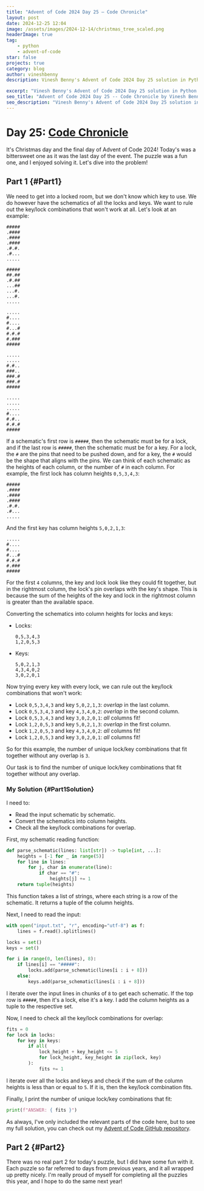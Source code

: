 ```yaml
---
title: "Advent of Code 2024 Day 25 – Code Chronicle"
layout: post
date: 2024-12-25 12:04
image: /assets/images/2024-12-14/christmas_tree_scaled.png
headerImage: true
tag:
    - python
    - advent-of-code
star: false
projects: true
category: blog
author: vineshbenny
description: Vinesh Benny's Advent of Code 2024 Day 25 solution in Python.

excerpt: "Vinesh Benny's Advent of Code 2024 Day 25 solution in Python."
seo_title: "Advent of Code 2024 Day 25 -- Code Chronicle by Vinesh Benny"
seo_description: "Vinesh Benny's Advent of Code 2024 Day 25 solution in Python."
---
```


# Day 25: [Code Chronicle](https://adventofcode.com/2024/day/25)

It's Christmas day and the final day of Advent of Code 2024! Today's was a
bittersweet one as it was the last day of the event. The puzzle was a fun one,
and I enjoyed solving it. Let's dive into the problem!

## Part 1 {#Part1}

We need to get into a locked room, but we don't know which key to use. We do
however have the schematics of all the locks and keys. We want to rule out the
key/lock combinations that won't work at all. Let's look at an example:

```
#####
.####
.####
.####
.#.#.
.#...
.....

#####
##.##
.#.##
...##
...#.
...#.
.....

.....
#....
#....
#...#
#.#.#
#.###
#####

.....
.....
#.#..
###..
###.#
###.#
#####

.....
.....
.....
#....
#.#..
#.#.#
#####
```

If a schematic's first row is `#####`, then the schematic must be for a lock,
and if the last row is `#####`, then the schematic must be for a key. For a
lock, the `#` are the pins that need to be pushed down, and for a key, the `#`
would be the shape that aligns with the pins. We can think of each schematic as
the heights of each column, or the number of `#` in each column. For example,
the first lock has column heights `0,5,3,4,3`:

```
#####
.####
.####
.####
.#.#.
.#...
.....
```

And the first key has column heights `5,0,2,1,3`:

```
.....
#....
#....
#...#
#.#.#
#.###
#####
```

For the first `4` columns, the key and lock look like they could fit together,
but in the rightmost column, the lock's pin overlaps with the key's shape. This
is because the sum of the heights of the key and lock in the rightmost column is
greater than the available space.

Converting the schematics into column heights for locks and keys:

- Locks:
  ```
  0,5,3,4,3
  1,2,0,5,3
  ```
- Keys:
  ```
  5,0,2,1,3
  4,3,4,0,2
  3,0,2,0,1
  ```

Now trying every key with every lock, we can rule out the key/lock combinations
that won't work:

- Lock `0,5,3,4,3` and key `5,0,2,1,3`: _overlap_ in the last column.
- Lock `0,5,3,4,3` and key `4,3,4,0,2`: _overlap_ in the second column.
- Lock `0,5,3,4,3` and key `3,0,2,0,1`: _all_ columns fit!
- Lock `1,2,0,5,3` and key `5,0,2,1,3`: _overlap_ in the first column.
- Lock `1,2,0,5,3` and key `4,3,4,0,2`: _all_ columns fit!
- Lock `1,2,0,5,3` and key `3,0,2,0,1`: _all_ columns fit!

So for this example, the number of unique lock/key combinations that fit
together without any overlap is `3`.

Our task is to find the number of unique lock/key combinations that fit together
without any overlap.

### My Solution {#Part1Solution}

I need to:

- Read the input schematic by schematic.
- Convert the schematics into column heights.
- Check all the key/lock combinations for overlap.

First, my schematic reading function:

```python
def parse_schematic(lines: list[str]) -> tuple[int, ...]:
    heights = [-1 for _ in range(5)]
    for line in lines:
        for j, char in enumerate(line):
            if char == "#":
                heights[j] += 1
    return tuple(heights)
```

This function takes a list of strings, where each string is a row of the
schematic. It returns a tuple of the column heights.

Next, I need to read the input:

```python
with open("input.txt", "r", encoding="utf-8") as f:
	lines = f.read().splitlines()

locks = set()
keys = set()

for i in range(0, len(lines), 8):
	if lines[i] == "#####":
		locks.add(parse_schematic(lines[i : i + 8]))
	else:
		keys.add(parse_schematic(lines[i : i + 8]))
```

I iterate over the input lines in chunks of `8` to get each schematic. If the
top row is `#####`, then it's a lock, else it's a key. I add the column heights
as a tuple to the respective set.

Now, I need to check all the key/lock combinations for overlap:

```python
fits = 0
for lock in locks:
	for key in keys:
		if all(
			lock_height + key_height <= 5
			for lock_height, key_height in zip(lock, key)
		):
			fits += 1
```

I iterate over all the locks and keys and check if the sum of the column heights
is less than or equal to `5`. If it is, then the key/lock combination fits.

Finally, I print the number of unique lock/key combinations that fit:

```python
print(f"ANSWER: { fits }")
```

As always, I've only included the relevant parts of the code here, but to see my
full solution, you can check out my
[Advent of Code GitHub repository](https://github.com/VBenny42/AoC/blob/main/2024/python/day25/solution.py).

## Part 2 {#Part2}

There was no real part 2 for today's puzzle, but I did have some fun with it.
Each puzzle so far referred to days from previous years, and it all wrapped up
pretty nicely. I'm really proud of myself for completing all the puzzles this
year, and I hope to do the same next year!

